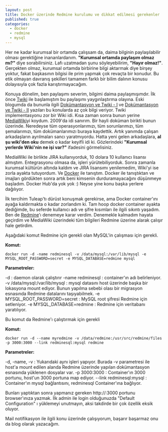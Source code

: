 ```yaml
---
layout: post
title: Docker üzerinde Redmine kurulumu ve dikkat edilmesi gerekenler
published: true
categories: 
  - docker
  - redmine
  - mysql
---
```



Her ne kadar kurumsal bir ortamda çalışsam da, daima bilginin paylaşılabilir olması gerektiğine inananlardanım. **"Kurumsal ortamda paylaşım olmaz mı?"** diye sorabilirsiniz. Lafı uzatmadan şunu söyleyebilirim, **"Hayır olmaz!"**. Gerçekten olmaz, kurumsal ortamda birbirine bilgi aktarmak diye birşey yoktur, fakat başkasının bilgisi ile prim yapmak çok revaçta bir konudur. Bu etik olmayan davranış şekilleri tamamen farklı bir bilim dalının konusu dolayısıyla çok fazla karıştırmayacağım. 

Konuya dönelim, ben paylaşımı severim, bilgimi daima paylaşmışımdır. İlk önce [Twiki](http://twiki.org/) ile başlamıştım bu paylaşımı yaygınlaştırma olayına. Eski blogumda da bununla ilgili [Dokümantasyon ve Twiki - I](http://ozidethonjava.blogspot.com.tr/2007/09/dokmantasyon-ve-twiki-i-dokmantasyon.html) ve [Dokümantasyon ve Twiki - II](http://ozidethonjava.blogspot.com.tr/2007/09/dokmantasyon-ve-twiki-ii-twiki.html) yazıları bu konularda az çok bilgi veriyor. Twiki implementasyonu zor bir Wiki idi. Kısa zaman sonra bunun yerine [MediaWiki](https://www.mediawiki.org/wiki/MediaWiki)yi koydum. 2009'da idi sanırım. Bir hayli doküman birikti bunun üzerinde. Neredeyse tüm operasyonlarımızı, tüm sorunlarımızı, tüm şemalarımızı, tüm dokümanlarımızı buraya kaydettik. Artık yanımda çalışan arkadaşların ayrılmaları sancı yaratmıyordu. Hatta yeni gelen arkadaşlara, **al şu wiki'den oku** demek o kadar keyifli idi ki. Gözlerindeki **"Kurumsal yerlerde Wiki'nin ne işi var?"** ifadesini görmelisiniz.

MediaWiki ile birlikte JIRA kullanıyorduk, 10 dolara 10 kullanıcı lisansı almıştım. Entegrasyonu olmasa da, işleri yürütebiliyorduk. Sonra zamanla kurumsal kültürün altında kaldım ve JIRA lisansımı yenilemedim, Wiki'yi ise zorla ayakta tutuyordum. Ve [Docker](https://hub.docker.com/) ile tanıştım. Docker ile tanıştıktan ve imajları gördükten sonra artık beni kimsenin durduramayacağını düşünmeye başladım. Docker Hub'da yok yok :) Neyse yine konu başka yerlere dağılıyor.

İlk tercihim Tuleap'tı dürüst konuşmak gerekirse, ama Docker container'ını ayağa kaldırmakta o kadar zorlandım ki. Tam hoop docker container ayakta dediğimde, bu seferde kullanıcı adı ve şifre kısımları ile ilgili sıkıntı yaşadım. Ben de [Redmine](http://www.redmine.org/)'ı denemeye karar verdim. Denemekle kalmadım hayata geçirdim ve MediaWiki üzerindeki tüm bilgileri Redmine üzerine alarak çalışır hale getirdim.

Aşağıdaki komut Redmine için gerekli olan MySQL'in çalışması için gerekli.

**Komut:**

```
docker run -d -name redminesql -v /data/mysql:/var/lib/mysql -e MYSQL_ROOT_PASSWORD=secret -e MYSQL_DATABASE=redmine mysql
```

**Parametreler:**

-d : daemon olarak çalıştırır
-name redminesql : container'ın adı belirleniyor.
-v /data/mysql:/var/lib/mysql : mysql datasını host üzerinde başka bir lokasyona mount ediyor. Bunun yapılma sebebi olası bir migrasyon esnasında Redmine datalarını taşıyabilmek.
-e MYSQL_ROOT_PASSWORD=secret : MySQL root şifresi Redmine için setleniyor.
-e MYSQL_DATABASE=redmine : Redmine için veritabanı yaratılıyor.

Bu komut da Redmine'ı çalıştırmak için gerekli

**Komut:**

```
docker run -d --name myredmine -v /data/redmine:/usr/src/redmine/files -p 3000:3000 --link redminesql:mysql redmine
```

**Parametreler:**

-d, -name, -v : Yukarıdaki aynı işleri yapıyor. Burada -v parametresi ile host'a mount edilen alanda Redmine üzerinde yapılan dokümantasyon esnasında yüklenen dosyalar var.
-p 3000:3000 : Container'ın 3000 portunu, host'un 3000 portuna map ediyor.
--link redminesql:mysql : Container'ın mysql bağlantısını, redminesql Container'ına bağlıyor.

Bunları yaptıktan sonra yapmanız gereken http://<IP>:3000 portunu browser'ınıza yazmak. İlk admin ile login olduğunuzda "Default Configuration" ı yüklemeyi unutmayın, aksi takdirde bir çok özellik eksik oluyor.

Mail notifikasyon ile ilgili konu üzerinde çalışıyorum, başarır başarmaz onu da blog olarak yazacağım.
